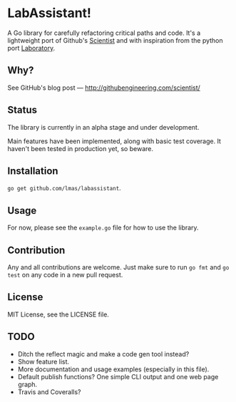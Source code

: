 LabAssistant!
================================================================================

A Go library for carefully refactoring critical paths and code.
It's a lightweight port of Github's [Scientist](https://github.com/github/scientist)
and with inspiration from the python port [Laboratory](https://github.com/joealcorn/laboratory).

Why?
--------------------------------------------------------------------------------

See GitHub's blog post — http://githubengineering.com/scientist/

Status
--------------------------------------------------------------------------------

The library is currently in an alpha stage and under development.

Main features have been implemented, along with basic test coverage. It haven't
been tested in production yet, so beware.

Installation
--------------------------------------------------------------------------------

`go get github.com/lmas/labassistant`.

Usage
--------------------------------------------------------------------------------

For now, please see the `example.go` file for how to use the library.

Contribution
--------------------------------------------------------------------------------

Any and all contributions are welcome. Just make sure to run `go fmt` and
`go test` on any code in a new pull request.

License
--------------------------------------------------------------------------------

MIT License, see the LICENSE file.

TODO
--------------------------------------------------------------------------------

- Ditch the reflect magic and make a code gen tool instead?
- Show feature list.
- More documentation and usage examples (especially in this file).
- Default publish functions? One simple CLI output and one web page graph.
- Travis and Coveralls?
